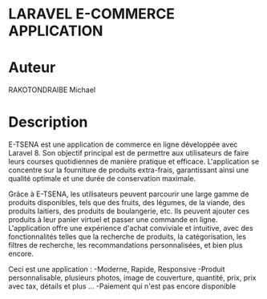# LARAVEL E-COMMERCE APPLICATION 

# Auteur
RAKOTONDRAIBE Michael

# Description
E-TSENA est une application de commerce en ligne développée avec Laravel 8. Son objectif principal est de permettre aux utilisateurs de faire leurs courses quotidiennes de manière pratique et efficace. L'application se concentre sur la fourniture de produits extra-frais, garantissant ainsi une qualité optimale et une durée de conservation maximale.

Grâce à E-TSENA, les utilisateurs peuvent parcourir une large gamme de produits disponibles, tels que des fruits, des légumes, de la viande, des produits laitiers, des produits de boulangerie, etc. Ils peuvent ajouter ces produits à leur panier virtuel et passer une commande en ligne. L'application offre une expérience d'achat conviviale et intuitive, avec des fonctionnalités telles que la recherche de produits, la catégorisation, les filtres de recherche, les recommandations personnalisées, et bien plus encore.

Ceci est une application :
-Moderne, Rapide, Responsive
-Produit personnalisable, plusieurs photos, image de couverture, quantité, prix, prix avec tax, détails et plus ...
-Paiement qui n'est pas encore disponible 
